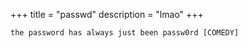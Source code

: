 +++
title = "passwd"
description = "lmao"
+++

`the password has always just been passw0rd [COMEDY]`
